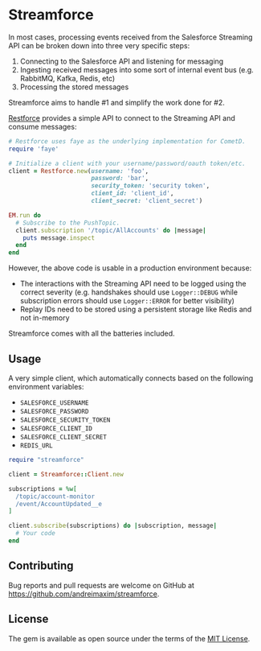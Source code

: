 # Streamforce

In most cases, processing events received from the Salesforce Streaming API can be
broken down into three very specific steps:

1. Connecting to the Salesforce API and listening for messaging
2. Ingesting received messages into some sort of internal event bus (e.g. RabbitMQ,
   Kafka, Redis, etc)
3. Processing the stored messages

Streamforce aims to handle #1 and simplify the work done for #2.

[Restforce](https://github.com/restforce/restforce) provides a simple API to connect
to the Streaming API and consume messages:

```ruby
# Restforce uses faye as the underlying implementation for CometD.
require 'faye'

# Initialize a client with your username/password/oauth token/etc.
client = Restforce.new(username: 'foo',
                       password: 'bar',
                       security_token: 'security token',
                       client_id: 'client_id',
                       client_secret: 'client_secret')

EM.run do
  # Subscribe to the PushTopic.
  client.subscription '/topic/AllAccounts' do |message|
    puts message.inspect
  end
end
```

However, the above code is usable in a production environment because:

* The interactions with the Streaming API need to be logged using the correct severity
  (e.g. handshakes should use `Logger::DEBUG` while subscription errors should use
  `Logger::ERROR` for better visibility)
* Replay IDs need to be stored using a persistent storage like Redis and not in-memory

Streamforce comes with all the batteries included.

## Usage

A very simple client, which automatically connects based on the following environment
variables:

* `SALESFORCE_USERNAME`
* `SALESFORCE_PASSWORD`
* `SALESFORCE_SECURITY_TOKEN`
* `SALESFORCE_CLIENT_ID`
* `SALESFORCE_CLIENT_SECRET`
* `REDIS_URL`

```ruby
require "streamforce"

client = Streamforce::Client.new

subscriptions = %w[
  /topic/account-monitor
  /event/AccountUpdated__e
]

client.subscribe(subscriptions) do |subscription, message|
  # Your code
end
```

## Contributing

Bug reports and pull requests are welcome on GitHub at <https://github.com/andreimaxim/streamforce>.

## License

The gem is available as open source under the terms of the [MIT License](https://opensource.org/licenses/MIT).
